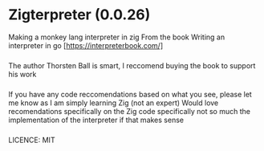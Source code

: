 # Zigterpreter (0.0.26)
Making a monkey lang interpreter in zig
From the book Writing an interpreter in go [https://interpreterbook.com/]

### 
The author Thorsten Ball is smart, I reccomend buying the book to support his work

### 
If you have any code reccomendations based on what you see, please let me know as I am simply learning Zig (not an expert)
Would love recomendations specifically on the Zig code specifically not so much the implementation of the interpreter if that makes sense

###
LICENCE: MIT
